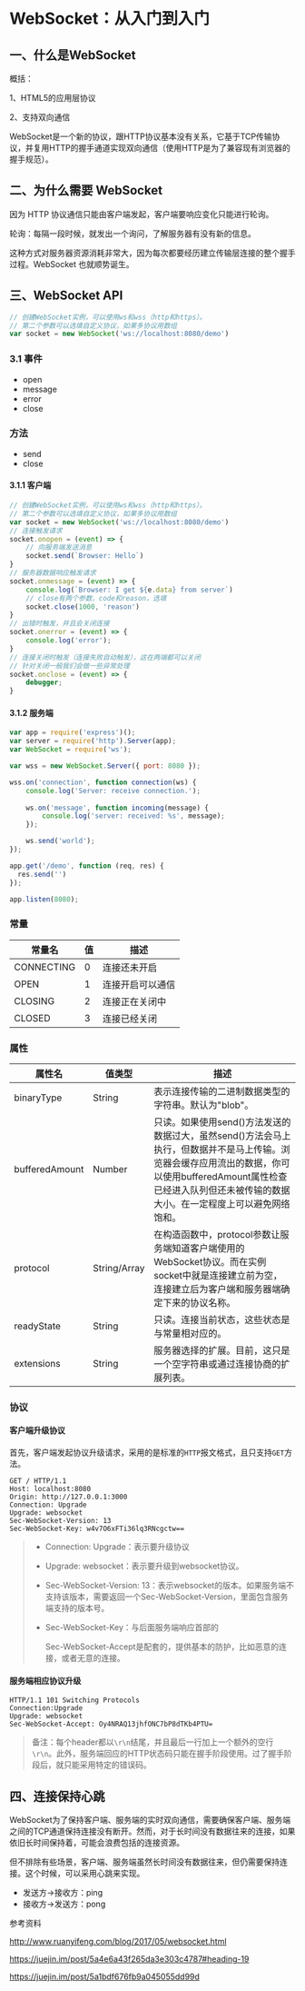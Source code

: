 # WebSocket：从入门到入门

## 一、什么是WebSocket

概括：

1、HTML5的应用层协议

2、支持双向通信

WebSocket是一个新的协议，跟HTTP协议基本没有关系，它基于TCP传输协议，并复用HTTP的握手通道实现双向通信（使用HTTP是为了兼容现有浏览器的握手规范）。



## 二、为什么需要 WebSocket

因为 HTTP 协议通信只能由客户端发起，客户端要响应变化只能进行轮询。

轮询：每隔一段时候，就发出一个询问，了解服务器有没有新的信息。

这种方式对服务器资源消耗非常大，因为每次都要经历建立传输层连接的整个握手过程。WebSocket 也就顺势诞生。



## 三、WebSocket API

```javascript
// 创建WebSocket实例，可以使用ws和wss（http和https）。
// 第二个参数可以选填自定义协议，如果多协议用数组
var socket = new WebSocket('ws://localhost:8080/demo')
```

### 3.1 事件

- open
- message
- error
- close

### 方法

- send
- close

#### 3.1.1 客户端

```javascript
// 创建WebSocket实例，可以使用ws和wss（http和https）。
// 第二个参数可以选填自定义协议，如果多协议用数组
var socket = new WebSocket('ws://localhost:8080/demo')
// 连接触发请求
socket.onopen = (event) => {
    // 向服务端发送消息
    socket.send(`Browser: Hello`)
}
// 服务器数据响应触发请求
socket.onmessage = (event) => {
    console.log(`Browser: I get ${e.data} from server`)
    // close有两个参数，code和reason，选填
    socket.close(1000, 'reason')
}
// 出错时触发，并且会关闭连接
socket.onerror = (event) => {
	console.log('error');
}
// 连接关闭时触发（连接失败自动触发），这在两端都可以关闭
// 针对关闭一般我们会做一些异常处理
socket.onclose = (event) => {
	debugger;
}
```

#### 3.1.2 服务端

```javascript
var app = require('express')();
var server = require('http').Server(app);
var WebSocket = require('ws');

var wss = new WebSocket.Server({ port: 8080 });

wss.on('connection', function connection(ws) {
    console.log('Server: receive connection.');
    
    ws.on('message', function incoming(message) {
        console.log('server: received: %s', message);
    });

    ws.send('world');
});

app.get('/demo', function (req, res) {
  res.send('')
});

app.listen(8080);
```



### 常量

| 常量名     | 值   | 描述             |
| ---------- | ---- | ---------------- |
| CONNECTING | 0    | 连接还未开启     |
| OPEN       | 1    | 连接开启可以通信 |
| CLOSING    | 2    | 连接正在关闭中   |
| CLOSED     | 3    | 连接已经关闭     |

### 属性

| 属性名         | 值类型       | 描述                                                         |
| -------------- | ------------ | ------------------------------------------------------------ |
| binaryType     | String       | 表示连接传输的二进制数据类型的字符串。默认为"blob"。         |
| bufferedAmount | Number       | 只读。如果使用send()方法发送的数据过大，虽然send()方法会马上执行，但数据并不是马上传输。浏览器会缓存应用流出的数据，你可以使用bufferedAmount属性检查已经进入队列但还未被传输的数据大小。在一定程度上可以避免网络饱和。 |
| protocol       | String/Array | 在构造函数中，protocol参数让服务端知道客户端使用的WebSocket协议。而在实例socket中就是连接建立前为空，连接建立后为客户端和服务器端确定下来的协议名称。 |
| readyState     | String       | 只读。连接当前状态，这些状态是与常量相对应的。               |
| extensions     | String       | 服务器选择的扩展。目前，这只是一个空字符串或通过连接协商的扩展列表。 |

### 协议

#### 客户端升级协议

首先，客户端发起协议升级请求，采用的是标准的`HTTP`报文格式，且只支持`GET`方法。

```
GET / HTTP/1.1
Host: localhost:8080
Origin: http://127.0.0.1:3000
Connection: Upgrade
Upgrade: websocket
Sec-WebSocket-Version: 13
Sec-WebSocket-Key: w4v7O6xFTi36lq3RNcgctw==
```

> - Connection: Upgrade：表示要升级协议
>
> - Upgrade: websocket：表示要升级到websocket协议。
>
> - Sec-WebSocket-Version: 13：表示websocket的版本。如果服务端不支持该版本，需要返回一个Sec-WebSocket-Version，里面包含服务端支持的版本号。
>
> - Sec-WebSocket-Key：与后面服务端响应首部的
>
>   Sec-WebSocket-Accept是配套的，提供基本的防护，比如恶意的连接，或者无意的连接。

#### 服务端相应协议升级

```
HTTP/1.1 101 Switching Protocols
Connection:Upgrade
Upgrade: websocket
Sec-WebSocket-Accept: Oy4NRAQ13jhfONC7bP8dTKb4PTU=
```

> 备注：每个header都以`\r\n`结尾，并且最后一行加上一个额外的空行`\r\n`。此外，服务端回应的HTTP状态码只能在握手阶段使用。过了握手阶段后，就只能采用特定的错误码。

## 四、连接保持心跳

WebSocket为了保持客户端、服务端的实时双向通信，需要确保客户端、服务端之间的TCP通道保持连接没有断开。然而，对于长时间没有数据往来的连接，如果依旧长时间保持着，可能会浪费包括的连接资源。

但不排除有些场景，客户端、服务端虽然长时间没有数据往来，但仍需要保持连接。这个时候，可以采用心跳来实现。

- 发送方->接收方：ping
- 接收方->发送方：pong



参考资料

http://www.ruanyifeng.com/blog/2017/05/websocket.html

https://juejin.im/post/5a4e6a43f265da3e303c4787#heading-19

https://juejin.im/post/5a1bdf676fb9a045055dd99d

